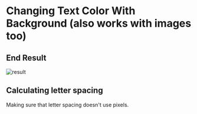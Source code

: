 # Changing Text Color With Background (also works with images too)

## End Result
![result](https://github.com/Tibzie/changing-text-color-with-background/blob/main/result.gif)

## Calculating letter spacing
Making sure that letter spacing doesn't use pixels.
